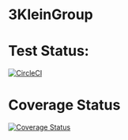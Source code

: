 # 3KleinGroup

# Test Status:
[![CircleCI](https://circleci.com/gh/Michael-Beukman/3KleinGroup.svg?style=svg)](https://circleci.com/gh/Michael-Beukman/3KleinGroup)

# Coverage Status
[![Coverage Status](https://coveralls.io/repos/github/Michael-Beukman/3KleinGroup/badge.svg?branch=master)](https://coveralls.io/github/Michael-Beukman/3KleinGroup?branch=master)